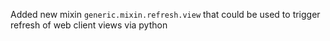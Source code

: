 Added new mixin `generic.mixin.refresh.view` that could be used to trigger
refresh of web client views via python

